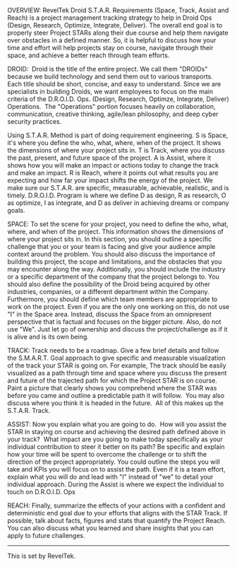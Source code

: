OVERVIEW:
RevelTek Droid S.T.A.R. Requirements (Space, Track, Assist and Reach) is a project management tracking strategy to help in Droid Ops (Design, Research, Optimize, Integrate, Deliver). The overall end goal is to properly steer Project STARs along their due course and help them navigate over obstacles in a defined manner. So, it is helpful to discuss how your time and effort will help projects stay on course, navigate through their space, and achieve a better reach through team efforts. 

DROID: 
Droid is the title of the entire project. We call them "DROIDs" because we build technology and send them out to various transports.  Each title should be short, concise, and easy to understand. Since we are specialists in building Droids, we want employees to focus on the main criteria of the D.R.O.I.D. Ops. (Design, Research, Optimze, Integrate, Deliver) Operations.  The "Operations" portion focuses heavily on collaboration, communication, creative thinking, agile/lean philosophy, and deep cyber security practices. 


Using S.T.A.R. Method is part of doing requirement engineering. S is Space, it's where you define the who, what, where, when of the project. It shows the dimensions of where your project sits in. T is Track, where you discuss the past, present, and future space of the project. A is Assist, where it shows how you will make an impact or actions today to change the track and make an impact. R is Reach, where it points out what results you are expecting and how far your impact shifts the energy of the project. We make sure our S.T.A.R. are specific, measurable, achievable, realistic, and is timely. D.R.O.I.D. Program is where we define D as design, R as research, O as optimize, I as integrate, and D as deliver in achieving dreams or company goals.


SPACE:
To set the scene for your project, you need to define the who, what, where, and when of the project. This information shows the dimensions of where your project sits in. In this section, you should outline a specific challenge that you or your team is facing and give your audience ample context around the problem. You should also discuss the importance of building this project, the scope and limitations, and the obstacles that you may encounter along the way. Additionally, you should include the industry or a specific department of the company that the project belongs to. You should also define the possibility of the Droid being acquired by other industries, companies, or a different department within the Company. Furthermore, you should define which team members are appropriate to work on the project. Even if you are the only one working on this, do not use "I" in the Space area. Instead, discuss the Space from an omnipresent perspective that is factual and focuses on the bigger picture. Also, do not use "We". Just let go of ownership and discuss the project/challenge as if it is alive and is its own being.

TRACK:
Track needs to be a roadmap. Give a few brief details and follow the S.M.A.R.T. Goal approach to give specific and measurable visualization of the track your STAR is going on. For example, The track should be easily visualized as a path through time and space where you discuss the present and future of the trajected path for which the Project STAR is on course. Paint a picture that clearly shows you comprehend where the STAR was before you came and outline a predictable path it will follow.  You may also discuss where you think it is headed in the future.  All of this makes up the S.T.A.R. Track. 

ASSIST:
Now you explain what you are going to do.  How will you assist the STAR in staying on course and achieving the desired path defined above in your track?  What impact are you going to make today specifically as your individual contribution to steer it better on its path? Be specific and explain how your time will be spent to overcome the challenge or to shift the direction of the project appropriately. You could outline the steps you will take and KPIs you will focus on to assist the path. Even if it is a team effort, explain what you will do and lead with "I" instead of "we" to detail your individual approach. During the Assist is where we expect the individual to touch on D.R.O.I.D. Ops 

REACH:
Finally, summarize the effects of your actions with a confident and deterministic end goal due to your efforts that aligns with the STAR Track. If possible, talk about facts, figures and stats that quantify the Project Reach. You can also discuss what you learned and share insights that you can apply to future challenges.

---
This is set by RevelTek.
